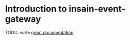 # Introduction to insain-event-gateway

TODO: write [great documentation](http://jacobian.org/writing/what-to-write/)
